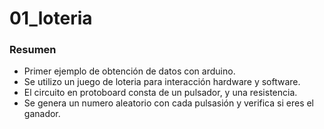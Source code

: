 # 01_loteria

### Resumen

- Primer ejemplo de obtención de datos con arduino. 
- Se utilizo un juego de loteria para interacción hardware y software.
- El circuito en protoboard consta de un pulsador, y una resistencia.
- Se genera un numero aleatorio con cada pulsasión y verifica si eres el ganador.